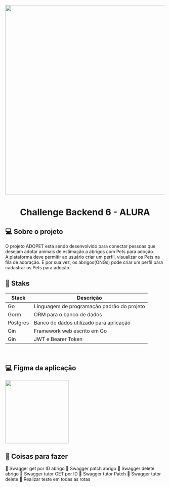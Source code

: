 <div>
<p align="center">
<a href="https://www.alura.com.br/">
<img src="https://i.ytimg.com/vi/d1zJ5LPnAcg/maxresdefault.jpg" width="600"/>
</a>
</p>
</div>

<div>
<h1 align="center"> Challenge Backend 6  - ALURA </h1>
</div>

## 💻 **Sobre o projeto**
O projeto ADOPET está sendo desenvolvido para conectar pessoas que desejam adotar animais de estimação a abrigos com Pets para adoção. <br>
A plataforma deve permitir ao usuário criar um perfil, visualizar os Pets na fila de adoração. E por sua vez, os abrigos(ONGs) pode criar um perfil para cadastrar os Pets para adoção. <br>

## 🔧 **Staks**
| Stack | Descrição                                                     |
| ---------- | -------------------------------------------------------- |
| Go | Linguagem de programação padrão do projeto                       |
| Gorm | ORM para o banco de dados                                      |
| Postgres | Banco de dados utilizado para aplicação                    |
| Gin | Framework web escrito em Go                                     |
| Gin | JWT e Bearer Token                                              |
<br>

## 💻 **Figma da aplicação**

<div>
<p>
 <a href="https://www.figma.com/file/TlfkDoIu8uyjZNla1T8TpH/Challenge---Adopet?node-id=518-11&t=41xluV4oJyX4ARID-0">
 <img src="https://quolum.com/blog/wp-content/uploads/2023/01/coverimage.png" width="200" />
</a>
</p>
</div>

## 🔰 **Coisas para fazer**
🔲 Swagger get por ID abrigo 
🔲 Swagger patch abrigo 
🔲 Swagger delete abrigo 
🔲 Swagger tutor GET por ID 
🔲 Swagger tutor Patch 
🔲 Swagger tutor delete
🔲 Realizar teste em todas as rotas
